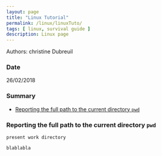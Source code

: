 ```yaml
---
layout: page
title: "Linux Tutorial"
permalink: /linux/linuxTuto/
tags: [ linux, survival guide ]
description: Linux page
---
```


Authors: christine Dubreuil

### Date
26/02/2018

### Summary

<!-- TOC depthFrom:2 depthTo:2 withLinks:1 updateOnSave:1 orderedList:0 -->
- [Reporting the full path to the current directory `pwd`](#pwd)

<a name="pwd"></a>
### Reporting the full path to the current directory `pwd`
`present work directory`

```ruby
blablabla
```
